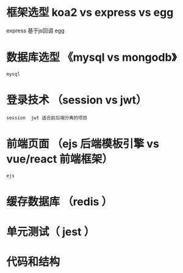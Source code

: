 <!-- 技术选型 -->

# 框架选型  koa2 vs express vs egg
express 基于js回调
egg 

# 数据库选型 《mysql vs mongodb》
    mysql 

# 登录技术 （session vs jwt）
    session  jwt 适合前后端分离的项目

# 前端页面 （ejs 后端模板引擎 vs vue/react 前端框架）
    ejs 

# 缓存数据库 （redis ）

# 单元测试（ jest ）

# 代码和结构
